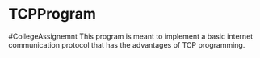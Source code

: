 # TCPProgram
#CollegeAssignemnt
This program is meant to implement a basic internet communication protocol that has the advantages of TCP programming.
